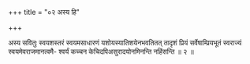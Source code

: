 +++
title = "०२ अस्य हि"

+++

अस्य सवितुः स्वयशस्तरं स्वयमसाधारणं यशोयस्यातिशयेनभवतितत् तादृशं प्रियं सर्वेषाम्प्रियभूतं स्वराज्यं स्वयमेवराजमानत्वमै- श्वर्यं कच्चन केचिदपिअसुरादयोनमिनन्ति नहिंसन्ति ॥ २ ॥